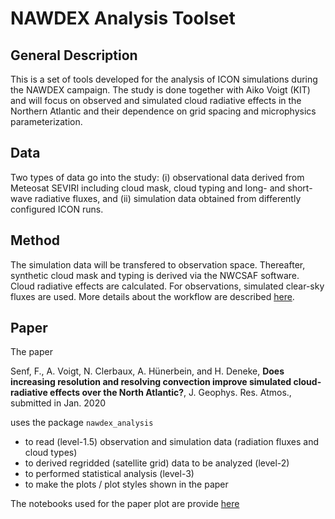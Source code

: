 # NAWDEX Analysis Toolset
## General Description
This is a set of tools developed for the analysis of ICON simulations during the NAWDEX campaign. The study is done together with Aiko Voigt (KIT) and will focus on observed and simulated cloud radiative effects in the Northern Atlantic and their dependence on grid spacing and microphysics parameterization.

## Data 
Two types of data go into the study: (i) observational data derived from Meteosat SEVIRI including cloud mask, cloud typing and long- and short-wave radiative fluxes, and (ii) simulation data obtained from differently configured ICON runs.

## Method
The simulation data will be transfered to observation space. Thereafter, synthetic cloud mask and typing is derived via the NWCSAF software. Cloud radiative effects are calculated. For observations, simulated clear-sky fluxes are used. More details about the workflow are described [here](Workflow.md).

## Paper
The paper 

Senf, F., A. Voigt, N. Clerbaux, A. Hünerbein, and H. Deneke, **Does increasing resolution and resolving convection improve simulated cloud-radiative effects over the North Atlantic?**, J. Geophys. Res. Atmos., submitted in Jan. 2020

uses the package `nawdex_analysis` 

* to read (level-1.5) observation and simulation data (radiation fluxes and cloud types)
* to derived regridded (satellite grid) data to be analyzed (level-2)
* to performed statistical analysis (level-3)
* to make the plots / plot styles shown in the paper

The notebooks used for the paper plot are provide [here](https://github.com/fsenf/nbook.2018-11_CRE-Nawdex-Aiko)
